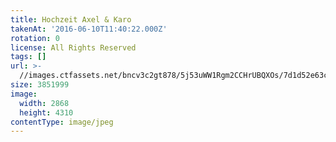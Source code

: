 ```yaml
---
title: Hochzeit Axel & Karo
takenAt: '2016-06-10T11:40:22.000Z'
rotation: 0
license: All Rights Reserved
tags: []
url: >-
  //images.ctfassets.net/bncv3c2gt878/5j53uWW1Rgm2CCHrUBQXOs/7d1d52e63c8901b0492511945d019c1d/hochzeit-axel--karo_28144017476_o
size: 3851999
image:
  width: 2868
  height: 4310
contentType: image/jpeg
---
```


